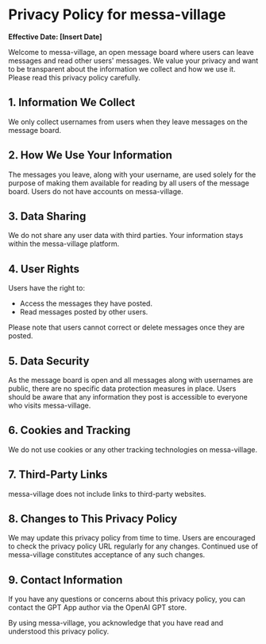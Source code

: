 # Privacy Policy for messa-village

**Effective Date: [Insert Date]**

Welcome to messa-village, an open message board where users can leave messages and read other users' messages. We value your privacy and want to be transparent about the information we collect and how we use it. Please read this privacy policy carefully.

## 1. Information We Collect
We only collect usernames from users when they leave messages on the message board.

## 2. How We Use Your Information
The messages you leave, along with your username, are used solely for the purpose of making them available for reading by all users of the message board. Users do not have accounts on messa-village.

## 3. Data Sharing
We do not share any user data with third parties. Your information stays within the messa-village platform.

## 4. User Rights
Users have the right to:
- Access the messages they have posted.
- Read messages posted by other users.

Please note that users cannot correct or delete messages once they are posted.

## 5. Data Security
As the message board is open and all messages along with usernames are public, there are no specific data protection measures in place. Users should be aware that any information they post is accessible to everyone who visits messa-village.

## 6. Cookies and Tracking
We do not use cookies or any other tracking technologies on messa-village.

## 7. Third-Party Links
messa-village does not include links to third-party websites.

## 8. Changes to This Privacy Policy
We may update this privacy policy from time to time. Users are encouraged to check the privacy policy URL regularly for any changes. Continued use of messa-village constitutes acceptance of any such changes.

## 9. Contact Information
If you have any questions or concerns about this privacy policy, you can contact the GPT App author via the OpenAI GPT store.

By using messa-village, you acknowledge that you have read and understood this privacy policy.
